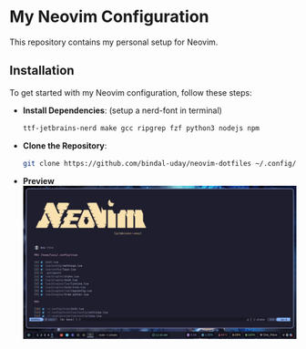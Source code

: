 # My Neovim Configuration

This repository contains my personal setup for Neovim.

## Installation

To get started with my Neovim configuration, follow these steps:

- **Install Dependencies**:
  (setup a nerd-font in terminal)

  ```bash
  ttf-jetbrains-nerd make gcc ripgrep fzf python3 nodejs npm
  ```

- **Clone the Repository**:

  ```bash
  git clone https://github.com/bindal-uday/neovim-dotfiles ~/.config/nvim
  ```

- **Preview**
  ![Screenshot](./screenshot.jpg)

